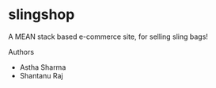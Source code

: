 slingshop
=========

A MEAN stack based e-commerce site, for selling sling bags!

Authors
- Astha Sharma
- Shantanu Raj
